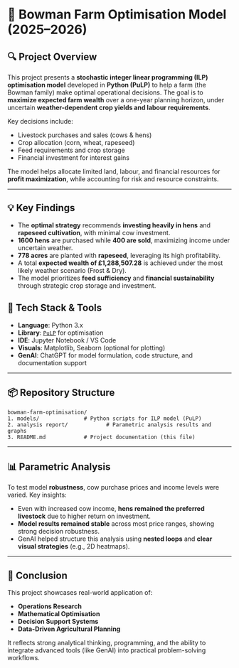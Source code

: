 # 🐄 Bowman Farm Optimisation Model (2025–2026)

## 🔍 Project Overview

This project presents a **stochastic integer linear programming (ILP) optimisation model** developed in **Python (PuLP)** to help a farm (the Bowman family) make optimal operational decisions. The goal is to **maximize expected farm wealth** over a one-year planning horizon, under uncertain **weather-dependent crop yields and labour requirements**.

Key decisions include:

* Livestock purchases and sales (cows & hens)
* Crop allocation (corn, wheat, rapeseed)
* Feed requirements and crop storage
* Financial investment for interest gains

The model helps allocate limited land, labour, and financial resources for **profit maximization**, while accounting for risk and resource constraints.

---

## 💡 Key Findings

* The **optimal strategy** recommends **investing heavily in hens** and **rapeseed cultivation**, with minimal cow investment.
* **1600 hens** are purchased while **400 are sold**, maximizing income under uncertain weather.
* **778 acres** are planted with **rapeseed**, leveraging its high profitability.
* A total **expected wealth of £1,288,507.28** is achieved under the most likely weather scenario (Frost & Dry).
* The model prioritizes **feed sufficiency** and **financial sustainability** through strategic crop storage and investment.

## 🧰 Tech Stack & Tools

* **Language**: Python 3.x
* **Library**: [`PuLP`](https://coin-or.github.io/pulp/) for optimisation
* **IDE**: Jupyter Notebook / VS Code
* **Visuals**: Matplotlib, Seaborn (optional for plotting)
* **GenAI**: ChatGPT for model formulation, code structure, and documentation support

---

## 📦 Repository Structure

```
bowman-farm-optimisation/
1. models/              # Python scripts for ILP model (PuLP)
2. analysis report/            # Parametric analysis results and graphs
3. README.md            # Project documentation (this file)
```

---

## 📊 Parametric Analysis

To test model **robustness**, cow purchase prices and income levels were varied. Key insights:

* Even with increased cow income, **hens remained the preferred livestock** due to higher return on investment.
* **Model results remained stable** across most price ranges, showing strong decision robustness.
* GenAI helped structure this analysis using **nested loops** and **clear visual strategies** (e.g., 2D heatmaps).

---

## 📌 Conclusion

This project showcases real-world application of:

* **Operations Research**
* **Mathematical Optimisation**
* **Decision Support Systems**
* **Data-Driven Agricultural Planning**

It reflects strong analytical thinking, programming, and the ability to integrate advanced tools (like GenAI) into practical problem-solving workflows.
